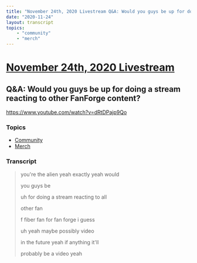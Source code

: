 ```yaml
---
title: "November 24th, 2020 Livestream Q&A: Would you guys be up for doing a stream reacting to other FanForge content?"
date: "2020-11-24"
layout: transcript
topics:
    - "community"
    - "merch"
---
```

# [November 24th, 2020 Livestream](../2020-11-24.md)
## Q&A: Would you guys be up for doing a stream reacting to other FanForge content?
https://www.youtube.com/watch?v=dRtDPajp9Qo

### Topics
* [Community](../topics/community.md)
* [Merch](../topics/merch.md)

### Transcript

> you're the alien yeah exactly yeah would
>
> you guys be
>
> uh for doing a stream reacting to all
>
> other fan
>
> f fiber fan for fan forge i guess
>
> uh yeah maybe possibly video
>
> in the future yeah if anything it'll
>
> probably be a video yeah
>
